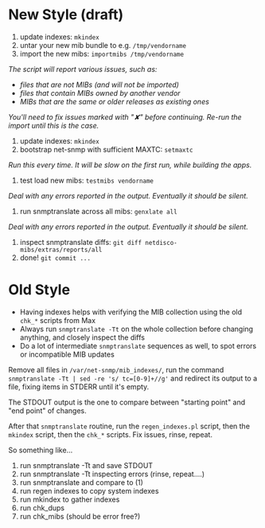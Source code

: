 # New Style (draft)

1. update indexes: `mkindex`
1. untar your new mib bundle to e.g. `/tmp/vendorname`
1. import the new mibs: `importmibs /tmp/vendorname`

 _The script will report various issues, such as:_
 * _files that are not MIBs (and will not be imported)_
 * _files that contain MIBs owned by another vendor_
 * _MIBs that are the same or older releases as existing ones_

 _You'll need to fix issues marked with "✘" before continuing. Re-run the import until this is the case._

1. update indexes: `mkindex`
1. bootstrap net-snmp with sufficient MAXTC: `setmaxtc`

 _Run this every time. It will be slow on the first run, while building the apps._
1. test load new mibs: `testmibs vendorname`

 _Deal with any errors reported in the output. Eventually it should be silent._
1. run snmptranslate across all mibs: `genxlate all`

 _Deal with any errors reported in the output. Eventually it should be silent._
1. inspect snmptranslate diffs: `git diff netdisco-mibs/extras/reports/all`
1. done! `git commit ...`

# Old Style
* Having indexes helps with verifying the MIB collection using the old `chk_*` scripts from Max
* Always run `snmptranslate -Tt` on the whole collection before changing anything, and closely inspect the diffs
* Do a lot of intermediate `snmptranslate` sequences as well, to spot errors or incompatible MIB updates

Remove all files in `/var/net-snmp/mib_indexes/`, run the command `snmptranslate -Tt | sed -re 's/ tc=[0-9]+//g'`
and redirect its output to a file, fixing items in STDERR until it's empty.

The STDOUT output is the one to compare between "starting point" and "end point" of changes.

After that `snmptranslate` routine, run the `regen_indexes.pl` script, then the `mkindex` script, then the `chk_*` scripts. Fix issues, rinse, repeat.

So something like...

1. run snmptranslate -Tt and save STDOUT
2. run snmptranslate -Tt inspecting errors (rinse, repeat....)
3. run snmptranslate and compare to (1)
4. run regen indexes to copy system indexes
5. run mkindex to gather indexes
6. run chk_dups
7. run chk_mibs (should be error free?)


